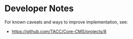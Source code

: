 # Developer Notes

For known caveats and ways to improve implementation, see:
- https://github.com/TACC/Core-CMS/projects/8
